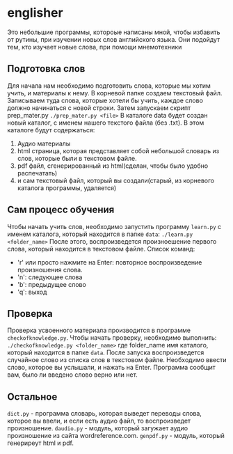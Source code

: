 englisher
=========

Это небольшие программы, котороые написаны мной, чтобы избавить от рутины, при изучении новых слов английского языка.
Они подойдут тем, кто изучает новые слова, при помощи мнемотехники

Подготовка слов
---------------
Для начала нам необходимо подготовить слова, которые мы хотим учить, и материалы к нему. В корневой папке создаем текстовый файл. Записываем туда слова, которые хотели бы учить, каждое слово должно начинаться с новой строки.
Затем запускаем скрипт prep_mater.py
`./prep_mater.py <file>`
В каталоге data будет создан новый каталог, с именем нашего текстого файла (без .txt). В этом каталоге будут содержаться:
1. Аудио материалы
2. html страница, которая представляет собой небольшой словарь из слов, которые были в текстовом файле.
3. pdf файл, сгенерированный из html(сделан, чтобы было удобно распечатать)
4. и сам текстовый файл, который вы создали(старый, из корневого каталога программы, удаляется)

Сам процесс обучения
--------------------
Чтобы начать учить слов, необходимо запустить программу `learn.py` с именем каталога, который находится в папке `data`:
`./learn.py <folder_name>`
После этого, воспроизведется произноешение первого слова, который находится в текстовом файле.
Список команд:
- 'r' или просто нажмите на Enter: повторное воспроизведение произношения слова.
- 'n': следующее слова
- 'b': предыдущее слово
- 'q': выход

Проверка 
--------
Проверка усвоенного материала производится в программе `checkofknowledge.py`. Чтобы начать проверку, необходимо выполнить:
`./checkofknowledge.py <folder_name>`
где folder_name имя каталого, который находится в папке `data`.
После запуска воспроизведется случайное слово из списка слов в текстовом файле. Необходимо ввести слово, которое вы услышали, и нажать на Enter. Программа сообщит вам, было ли введено слово верно или нет.

Остальное
---------
`dict.py` - программа словарь, которая выведет переводы слова, которое вы ввели, и если есть аудио файл, то воспроизведет произношение.
`daudio.py` - модуль, который загужает аудио произношение из сайта wordreference.com.
`genpdf.py` - модуль, который генериреут html и pdf.
